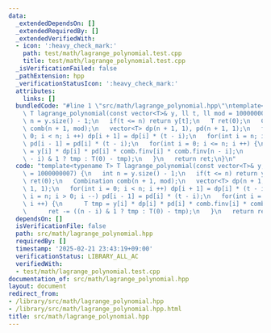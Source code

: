 ```yaml
---
data:
  _extendedDependsOn: []
  _extendedRequiredBy: []
  _extendedVerifiedWith:
  - icon: ':heavy_check_mark:'
    path: test/math/lagrange_polynomial.test.cpp
    title: test/math/lagrange_polynomial.test.cpp
  _isVerificationFailed: false
  _pathExtension: hpp
  _verificationStatusIcon: ':heavy_check_mark:'
  attributes:
    links: []
  bundledCode: "#line 1 \"src/math/lagrange_polynomial.hpp\"\ntemplate<typename T>\
    \ T lagrange_polynomial(const vector<T>& y, ll t, ll mod = 1000000007) {\n   int\
    \ n = y.size() - 1;\n   if(t <= n) return y[t];\n   T ret(0);\n   Combination\
    \ comb(n + 1, mod);\n   vector<T> dp(n + 1, 1), pd(n + 1, 1);\n   for(int i =\
    \ 0; i < n; i ++) dp[i + 1] = dp[i] * (t - i);\n   for(int i = n; i > 0; i --)\
    \ pd[i - 1] = pd[i] * (t - i);\n   for(int i = 0; i <= n; i ++) {\n      T tmp\
    \ = y[i] * dp[i] * pd[i] * comb.finv[i] * comb.finv[n - i];\n      ret -= ((n\
    \ - i) & 1 ? tmp : T(0) - tmp);\n   }\n   return ret;\n}\n"
  code: "template<typename T> T lagrange_polynomial(const vector<T>& y, ll t, ll mod\
    \ = 1000000007) {\n   int n = y.size() - 1;\n   if(t <= n) return y[t];\n   T\
    \ ret(0);\n   Combination comb(n + 1, mod);\n   vector<T> dp(n + 1, 1), pd(n +\
    \ 1, 1);\n   for(int i = 0; i < n; i ++) dp[i + 1] = dp[i] * (t - i);\n   for(int\
    \ i = n; i > 0; i --) pd[i - 1] = pd[i] * (t - i);\n   for(int i = 0; i <= n;\
    \ i ++) {\n      T tmp = y[i] * dp[i] * pd[i] * comb.finv[i] * comb.finv[n - i];\n\
    \      ret -= ((n - i) & 1 ? tmp : T(0) - tmp);\n   }\n   return ret;\n}"
  dependsOn: []
  isVerificationFile: false
  path: src/math/lagrange_polynomial.hpp
  requiredBy: []
  timestamp: '2025-02-21 23:43:19+09:00'
  verificationStatus: LIBRARY_ALL_AC
  verifiedWith:
  - test/math/lagrange_polynomial.test.cpp
documentation_of: src/math/lagrange_polynomial.hpp
layout: document
redirect_from:
- /library/src/math/lagrange_polynomial.hpp
- /library/src/math/lagrange_polynomial.hpp.html
title: src/math/lagrange_polynomial.hpp
---
```

